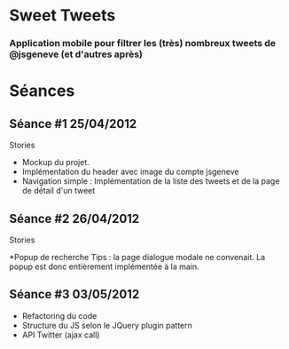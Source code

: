 # Sweet Tweets
### Application mobile pour filtrer les (très) nombreux tweets de @jsgeneve (et d'autres après)


# Séances

## Séance #1 25/04/2012

Stories

* Mockup du projet.
* Implémentation du header avec image du compte jsgeneve
* Navigation simple : Implémentation de la liste des tweets et de la page de détail d'un tweet

## Séance #2 26/04/2012

Stories

*Popup de recherche
Tips : la page dialogue modale ne convenait. La popup est donc entièrement implémentée à la main.

## Séance #3 03/05/2012

* Refactoring du code
* Structure du JS selon le JQuery plugin pattern
* API Twitter (ajax call)
